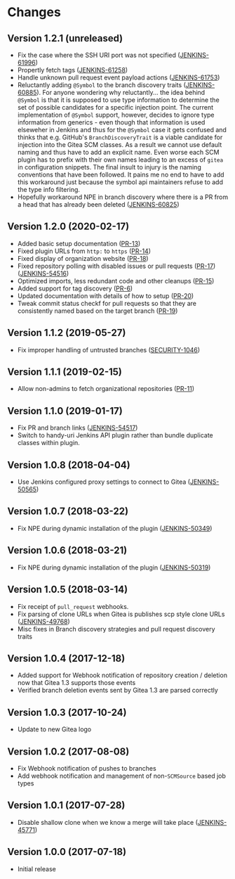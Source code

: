 # Changes

<!-- Each version newest first -->

<!-- Template:

## Version X.Y.Z (yyyy-MM-dd)

* details

-->

## Version 1.2.1 (unreleased)

* Fix the case where the SSH URI port was not specified ([JENKINS-61996](https://issues.jenkins-ci.org/browse/JENKINS-61996))
* Propertly fetch tags ([JENKINS-61258](https://issues.jenkins-ci.org/browse/JENKINS-61258)) 
* Handle unknown pull request event payload actions ([JENKINS-61753](https://issues.jenkins-ci.org/browse/JENKINS-61753)) 
* Reluctantly adding `@Symbol` to the branch discovery traits ([JENKINS-60885](https://issues.jenkins-ci.org/browse/JENKINS-60885)). For anyone wondering why reluctantly... the idea behind `@Symbol` is that it is supposed to use type information to determine the set of possible candidates for a specific injection point. The current implementation of `@Symbol` support, however, decides to ignore type information from generics - even though that information is used elseweher in Jenkins and thus for the `@Symbol` case it gets confused and thinks that e.g. GitHub's `BranchDiscoveryTrait` is a viable candidate for injection into the Gitea SCM classes. As a result we cannot use default naming and thus have to add an explicit name. Even worse each SCM plugin has to prefix with their own names leading to an excess of `gitea` in configuration snippets. The final insult to injury is the naming conventions that have been followed. It pains me no end to have to add this workaround just because the symbol api maintainers refuse to add the type info filtering.
* Hopefully workaround NPE in branch discovery where there is a PR from a head that has already been deleted ([JENKINS-60825](https://issues.jenkins-ci.org/browse/JENKINS-60825))

## Version 1.2.0 (2020-02-17)

* Added basic setup documentation ([PR-13](https://github.com/jenkinsci/gitea-plugin/pull/13))
* Fixed plugin URLs from `http:` to `https` ([PR-14](https://github.com/jenkinsci/gitea-plugin/pull/14))
* Fixed display of organization website ([PR-18](https://github.com/jenkinsci/gitea-plugin/pull/18))
* Fixed repository polling with disabled issues or pull requests ([PR-17](https://github.com/jenkinsci/gitea-plugin/pull/17))
                                                                 ([JENKINS-54516](https://issues.jenkins-ci.org/browse/JENKINS-54516))
* Optimized imports, less redundant code and other cleanups ([PR-15](https://github.com/jenkinsci/gitea-plugin/pull/15))
* Added support for tag discovery ([PR-6](https://github.com/jenkinsci/gitea-plugin/pull/6))
* Updated documentation with details of how to setup ([PR-20](https://github.com/jenkinsci/gitea-plugin/pull/20))
* Tweak commit status checkf for pull requests so that they are consistently named based on the target branch ([PR-19](https://github.com/jenkinsci/gitea-plugin/pull/19))

## Version 1.1.2 (2019-05-27)

* Fix improper handling of untrusted branches ([SECURITY-1046](https://issues.jenkins-ci.org/browse/SECURITY-1046))
## Version 1.1.1 (2019-02-15)

* Allow non-admins to fetch organizational repositories ([PR-11](https://github.com/jenkinsci/gitea-plugin/pull/11))

## Version 1.1.0 (2019-01-17)

* Fix PR and branch links ([JENKINS-54517](https://issues.jenkins-ci.org/browse/JENKINS-54517)) 
* Switch to handy-uri Jenkins API plugin rather than bundle duplicate classes within plugin.


## Version 1.0.8 (2018-04-04)

* Use Jenkins configured proxy settings to connect to Gitea ([JENKINS-50565](https://issues.jenkins-ci.org/browse/JENKINS-50565))

## Version 1.0.7 (2018-03-22)

* Fix NPE during dynamic installation of the plugin ([JENKINS-50349](https://issues.jenkins-ci.org/browse/JENKINS-50349))

## Version 1.0.6 (2018-03-21)

* Fix NPE during dynamic installation of the plugin ([JENKINS-50319](https://issues.jenkins-ci.org/browse/JENKINS-50319))

## Version 1.0.5 (2018-03-14)

* Fix receipt of `pull_request` webhooks.
* Fix parsing of clone URLs when Gitea is publishes scp style clone URLs ([JENKINS-49768](https://issues.jenkins-ci.org/browse/JENKINS-49768))
* Misc fixes in Branch discovery strategies and pull request discovery traits

## Version 1.0.4 (2017-12-18)

* Added support for Webhook notification of repository creation / deletion now that Gitea 1.3 supports those events
* Verified branch deletion events sent by Gitea 1.3 are parsed correctly

## Version 1.0.3 (2017-10-24)

* Update to new Gitea logo

## Version 1.0.2 (2017-08-08)

* Fix Webhook notification of pushes to branches
* Add webhook notification and management of non-`SCMSource` based job types

## Version 1.0.1 (2017-07-28)

* Disable shallow clone when we know a merge will take place ([JENKINS-45771](https://issues.jenkins-ci.org/browse/JENKINS-45771))

## Version 1.0.0 (2017-07-18)

* Initial release
